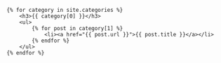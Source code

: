 <section>

    {% for category in site.categories %}
        <h3>{{ category[0] }}</h3>
        <ul>
            {% for post in category[1] %}
                <li><a href="{{ post.url }}">{{ post.title }}</a></li>
            {% endfor %}
        </ul>
    {% endfor %}

</section>
